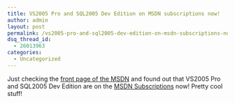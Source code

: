 ```yaml
---
title: VS2005 Pro and SQL2005 Dev Edition on MSDN subscriptions now!
author: admin
layout: post
permalink: /vs2005-pro-and-sql2005-dev-edition-on-msdn-subscriptions-now/
dsq_thread_id:
  - 26013963
categories:
  - Uncategorized
---
```

Just checking the [front page of the MSDN][1] and found out that VS2005 Pro and SQL2005 Dev Edition are on the [MSDN Subscriptions][2] now! Pretty cool stuff!

 [1]: http://msdn.microsoft.com
 [2]: http://msdn.microsoft.com/subscriptions/